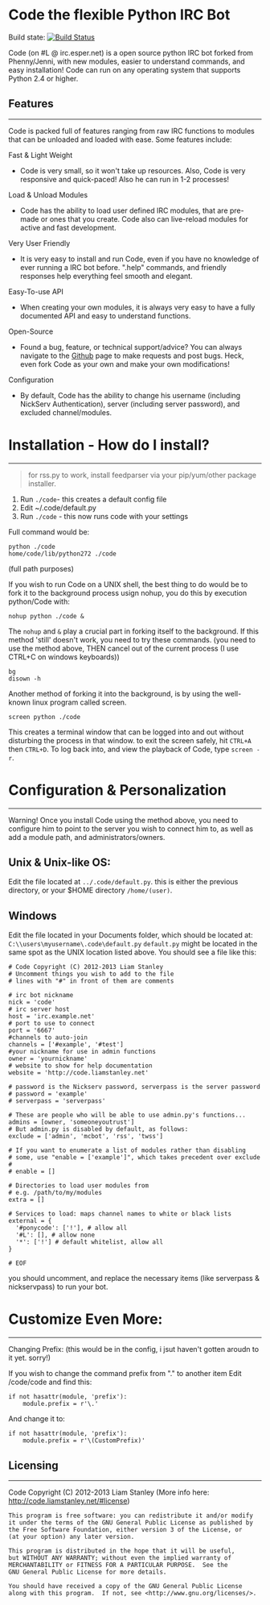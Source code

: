 Code the flexible Python IRC Bot
================================

Build state: [![Build Status](https://travis-ci.org/Liamraystanley/Code.png?branch=master)](https://travis-ci.org/Liamraystanley/Code)

Code (on #L @ irc.esper.net) is a open source python IRC bot forked from Phenny/Jenni, with new modules, easier to understand commands, and easy installation! Code can run on any operating system that supports Python 2.4 or higher.

Features
--------
________

Code is packed full of features ranging from raw IRC functions to modules that can be unloaded and loaded with ease. Some features include:

Fast & Light Weight
- Code is very small, so it won't take up resources. Also, Code is very responsive and quick-paced! Also he can run in 1-2 processes!

Load & Unload Modules
- Code has the ability to load user defined IRC modules, that are pre-made or ones that you create. Code also can live-reload modules for active and fast development.

Very User Friendly
- It is very easy to install and run Code, even if you have no knowledge of ever running a IRC bot before. ".help" commands, and friendly responses help everything feel smooth and elegant.

Easy-To-use API
- When creating your own modules, it is always very easy to have a fully documented API and easy to understand functions.

Open-Source
- Found a bug, feature, or technical support/advice? You can always navigate to the [Github](https://github.com/Liamraystanley/Code) page to make requests and post bugs. Heck, even fork Code as your own and make your own modifications!</dd>

Configuration
- By default, Code has the ability to change his username (including NickServ Authentication), server (including server password), and excluded channel/modules.

Installation - How do I install? 
================================
________________________________

 > for rss.py to work, install feedparser via your pip/yum/other package installer.

1) Run `./code`- this creates a default config file 
2) Edit ~/.code/default.py 
3) Run `./code` - this now runs code with your settings 

Full command would be: 

    python ./code
    home/code/lib/python272 ./code
    
(full path purposes) 

If you wish to run Code on a UNIX shell, the best thing to do would be to fork it to the background process usign nohup, you do this by execution python/Code with: 

    nohup python ./code &

The `nohup` and `&` play a crucial part in forking itself to the background. If this method 'still' doesn't work, you need to try these commands. (you need to use the method above, THEN cancel out of the current process (I use CTRL+C on windows keyboards)) 

    bg
    disown -h

Another method of forking it into the background, is by using the well-known linux program called screen.

    screen python ./code
    
This creates a terminal window that can be logged into and out without disturbing the process in that window. to exit the screen safely, hit `CTRL+A` then `CTRL+D`.
To log back into, and view the playback of Code, type `screen -r`.


Configuration & Personalization 
===============================
_______________________________

Warning! Once you install Code using the method above, you need to configure him to point to the server you wish to connect him to, as well as add a module path, and administrators/owners.

Unix & Unix-like OS: 
--------------------

Edit the file located at `../.code/default.py`. this is either the previous directory, or your $HOME directory `/home/(user)`.

Windows
-------

Edit the file located in your Documents folder, which should be located at: 
`C:\\users\myusername\.code\default.py`
`default.py` might be located in the same spot as the UNIX location listed above.
You should see a file like this:

    # Code Copyright (C) 2012-2013 Liam Stanley
    # Uncomment things you wish to add to the file
    # lines with "#" in front of them are comments

    # irc bot nickname
    nick = 'code'
    # irc server host
    host = 'irc.example.net'
    # port to use to connect
    port = '6667'
    #channels to auto-join
    channels = ['#example', '#test']
    #your nickname for use in admin functions
    owner = 'yournickname'
    # website to show for help documentation
    website = 'http://code.liamstanley.net'

    # password is the Nickserv password, serverpass is the server password
    # password = 'example'
    # serverpass = 'serverpass'

    # These are people who will be able to use admin.py's functions...
    admins = [owner, 'someoneyoutrust']
    # But admin.py is disabled by default, as follows:
    exclude = ['admin', 'mcbot', 'rss', 'twss']

    # If you want to enumerate a list of modules rather than disabling
    # some, use "enable = ['example']", which takes precedent over exclude
    # 
    # enable = []

    # Directories to load user modules from
    # e.g. /path/to/my/modules
    extra = []

    # Services to load: maps channel names to white or black lists
    external = { 
      '#ponycode': ['!'], # allow all
      '#L': [], # allow none
      '*': ['!'] # default whitelist, allow all
    }

    # EOF

you should uncomment, and replace the necessary items (like serverpass & nickservpass) to run your bot. 

Customize Even More: 
====================
____________________

Changing Prefix: 
(this would be in the config, i jsut haven't gotten aroudn to it yet. sorry!)

If you wish to change the command prefix from "." to another item Edit /code/code and find this: 

    if not hasattr(module, 'prefix'):
        module.prefix = r'\.'

And change it to: 

    if not hasattr(module, 'prefix'):
        module.prefix = r'\(CustomPrefix)'

Licensing
---------
_________

Code Copyright (C) 2012-2013 Liam Stanley (More info here: http://code.liamstanley.net/#license)

    This program is free software: you can redistribute it and/or modify
    it under the terms of the GNU General Public License as published by
    the Free Software Foundation, either version 3 of the License, or
    (at your option) any later version.

    This program is distributed in the hope that it will be useful,
    but WITHOUT ANY WARRANTY; without even the implied warranty of
    MERCHANTABILITY or FITNESS FOR A PARTICULAR PURPOSE.  See the
    GNU General Public License for more details.

    You should have received a copy of the GNU General Public License
    along with this program.  If not, see <http://www.gnu.org/licenses/>.
